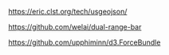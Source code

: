 https://eric.clst.org/tech/usgeojson/

https://github.com/welai/dual-range-bar

https://github.com/upphiminn/d3.ForceBundle
